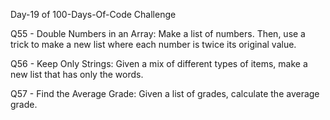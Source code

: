 Day-19 of 100-Days-Of-Code Challenge

Q55 - Double Numbers in an Array: Make a list of numbers. Then, use a trick to make a new list where each number is twice its original value.

Q56 - Keep Only Strings: Given a mix of different types of items, make a new list that has only the words.

Q57 - Find the Average Grade: Given a list of grades, calculate the average grade.
